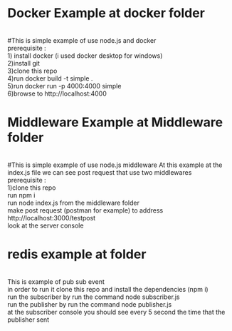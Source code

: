 # Docker Example at docker folder 
<br />
#This is simple example of use node.js  and docker
<br />
prerequisite :
<br />
1) install docker (i used docker desktop for windows)
<br />
2)install git
<br />
3)clone this repo
<br />
4)run docker build -t simple .
<br />
5)run docker run -p 4000:4000 simple
<br />
6)browse to http://localhost:4000

# Middleware Example at Middleware folder 
<br />
#This is simple example of use node.js middleware
At this example at the index.js file we can see post request that use two middlewares  
<br />
prerequisite :
<br />
1)clone this repo
<br />
run npm i 
<br />
run node index.js from the middleware folder 
<br />
make post request (postman for example) to address http://localhost:3000/testpost
<br />
look at the server console

# redis example at  folder 
<br />
This is example  of pub sub event
<br />
in order to run it clone this repo and install the dependencies (npm i)
<br />
run the subscriber by run the command node subscriber.js
<br />
run the publisher by run the command node publisher.js
<br />
at the subscriber console you should see every 5 second the time that the publisher sent




